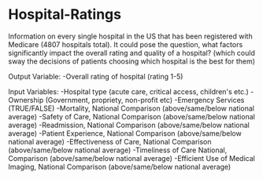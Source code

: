 # Hospital-Ratings
Information on every single hospital in the US that has been registered with Medicare (4807 hospitals total).  It could pose the question, what factors significantly impact the overall rating and quality of a hospital? (which could sway the decisions of patients choosing which hospital is the best for them)

Output Variable: 
-Overall rating of hospital (rating 1-5)

Input Variables:
-Hospital type (acute care, critical access, children's etc.) 
-Ownership (Government, propriety, non-profit etc) 
-Emergency Services (TRUE/FALSE) 
-Mortality, National Comparison (above/same/below national average)
-Safety of Care, National Comparison (above/same/below national average)
-Readmission, National Comparison (above/same/below national average)
-Patient Experience, National Comparison (above/same/below national average)
-Effectiveness of Care, National Comparison (above/same/below national average)
-Timeliness of Care National, Comparison (above/same/below national average)
-Efficient Use of Medical Imaging, National Comparison (above/same/below national average)
